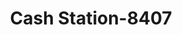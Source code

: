 ---
f_zip-code: 38478
f_state-code: TN
title: Cash Station-8407
f_phone: 931-424-0099
f_city-only: Pulaski
f_address: 943 W College Street Pulaski
f_location-unique-id: '8407'
slug: cash-station-8407
updated-on: '2024-05-30T13:46:58.046Z'
created-on: '2024-05-30T13:36:59.803Z'
published-on: '2024-05-30T13:54:32.469Z'
f_city-state: cms/city/pulaski-tn.md
f_company: cms/company/cash-station.md
f_state: cms/state/tennessee.md
layout: '[payday-loan].html'
tags: payday-loan
---